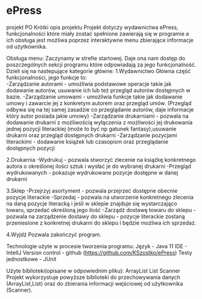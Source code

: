 # ePress
projekt PO
Krótki opis projektu
Projekt dotyczy wydawnictwa ePress, funkcjonalności które miały zostać spełnione zawierają się w programie a ich obsługa jest możliwa poprzez interaktywne menu zbierające informacje od użytkownika.

Obsługa menu:
Zaczynamy w strefie startowej. Daje ona nam dostęp do poszczególnych sekcji programu które odpowiadają za jego funkcjonalność. Dzieli się na nastepujące kategorie główne:
1.Wydawnictwo
Główna część funkcjonalności, jego funkcje to:  
-Zarządzanie autorami - umożliwia podstawowe operacje takie jak dodawanie autorów, usuwanie ich lub też przegląd autorów dostępnych w bazie.
-Zarządzanie umowami - umożliwia funkcje takie jak dodawanie umowy i zawarcie jej z konkretym autorem oraz przegląd umów. (Przegląd odbywa się na tej samej zasadzie co przeglądanie autorów, daje informacje który autor posiada jakie umowy)
-Zarządzanie drukarniami - pozwala na dodawanie drukarni z możliwością wyłączenia z możliwości jej drukowania jednej pozycji literackiej (może to być np gatunek fantasy),usuwanie drukarni oraz przegląd dostępnych drukarni
-Zarządzanie pozycjami literackimi - dodawanie książek lub czasopism oraz przeglądanie dostępnych pozycji

2.Drukarnia
-Wydrukuj - pozwala stworzyć zlecenie na książkę konkretnego autora o określonej ilości sztuk i wysłać je do wybranej drukarni
-Przegląd wydrukowanych - pokazuje wydrukowane pozycje dostępne w danej drukarni

3.Sklep
-Przejrzyj asortyment - pozwala przejrzeć dostępne obecnie pozycje literackie
-Sprzedaj - pozwala na utworzenie konkretnego zlecenia na daną pozycje literacką i jeśli w sklepie znajduje się wystarczająco towaru, sprzedać określoną jego ilość
-Zarządź dostawę towaru do sklepu - pozwala na zarządzenie dostawy do sklepu - pozycje literackie zostaną przeniesione z konkretnej drukarni do sklepu i będzie możliwa ich sprzedaż.

4.Wyjdź
Pozwala zakończyć program.

Technologie użyte w procesie tworzenia programu:
Język - Java 11
IDE - IntelIJ
Version control - github (https://github.com/KSzostko/ePress)
Testy jednostkowe - JUnit

Użyte biblioteki(opisane w odpowiednim pliku):
ArrayList
List
Scanner
Projekt wykorzystuje powyższe biblioteki do przechowywania danych (ArrayList,List) oraz do zbierania informacji wejściowej od użytkownika (Scanner).

